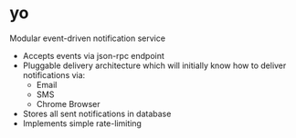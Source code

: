 # yo
Modular event-driven notification service

- Accepts events via json-rpc endpoint
- Pluggable delivery architecture which will initially know how to deliver notifications via:
  - Email
  - SMS
  - Chrome Browser
- Stores all sent notifications in database
- Implements simple rate-limiting
